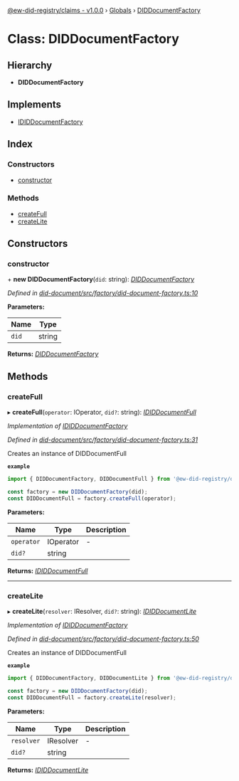 [@ew-did-registry/claims - v1.0.0](../README.md) › [Globals](../globals.md) › [DIDDocumentFactory](diddocumentfactory.md)

# Class: DIDDocumentFactory

## Hierarchy

* **DIDDocumentFactory**

## Implements

* [IDIDDocumentFactory](../interfaces/ididdocumentfactory.md)

## Index

### Constructors

* [constructor](diddocumentfactory.md#constructor)

### Methods

* [createFull](diddocumentfactory.md#createfull)
* [createLite](diddocumentfactory.md#createlite)

## Constructors

###  constructor

\+ **new DIDDocumentFactory**(`did`: string): *[DIDDocumentFactory](diddocumentfactory.md)*

*Defined in [did-document/src/factory/did-document-factory.ts:10](https://github.com/energywebfoundation/ew-did-registry/blob/d64ff0f/packages/did-document/src/factory/did-document-factory.ts#L10)*

**Parameters:**

Name | Type |
------ | ------ |
`did` | string |

**Returns:** *[DIDDocumentFactory](diddocumentfactory.md)*

## Methods

###  createFull

▸ **createFull**(`operator`: IOperator, `did?`: string): *[IDIDDocumentFull](../interfaces/ididdocumentfull.md)*

*Implementation of [IDIDDocumentFactory](../interfaces/ididdocumentfactory.md)*

*Defined in [did-document/src/factory/did-document-factory.ts:31](https://github.com/energywebfoundation/ew-did-registry/blob/d64ff0f/packages/did-document/src/factory/did-document-factory.ts#L31)*

Creates an instance of DIDDocumentFull

**`example`** 
```typescript
import { DIDDocumentFactory, DIDDocumentFull } from '@ew-did-registry/did-document';

const factory = new DIDDocumentFactory(did);
const DIDDocumentFull = factory.createFull(operator);
```

**Parameters:**

Name | Type | Description |
------ | ------ | ------ |
`operator` | IOperator | - |
`did?` | string |   |

**Returns:** *[IDIDDocumentFull](../interfaces/ididdocumentfull.md)*

___

###  createLite

▸ **createLite**(`resolver`: IResolver, `did?`: string): *[IDIDDocumentLite](../interfaces/ididdocumentlite.md)*

*Implementation of [IDIDDocumentFactory](../interfaces/ididdocumentfactory.md)*

*Defined in [did-document/src/factory/did-document-factory.ts:50](https://github.com/energywebfoundation/ew-did-registry/blob/d64ff0f/packages/did-document/src/factory/did-document-factory.ts#L50)*

Creates an instance of DIDDocumentFull

**`example`** 
```typescript
import { DIDDocumentFactory, DIDDocumentLite } from '@ew-did-registry/did-document';

const factory = new DIDDocumentFactory(did);
const DIDDocumentFull = factory.createLite(resolver);
```

**Parameters:**

Name | Type | Description |
------ | ------ | ------ |
`resolver` | IResolver | - |
`did?` | string |   |

**Returns:** *[IDIDDocumentLite](../interfaces/ididdocumentlite.md)*
